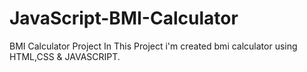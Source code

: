 # JavaScript-BMI-Calculator
BMI Calculator Project
In This Project i'm created bmi calculator using HTML,CSS & JAVASCRIPT.
